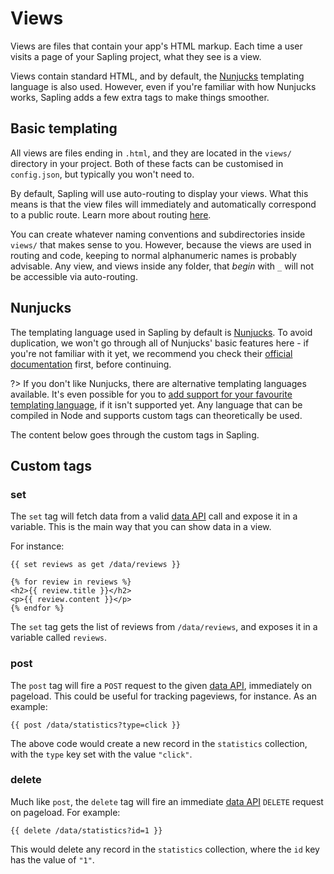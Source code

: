 # Views

Views are files that contain your app's HTML markup.  Each time a user visits a page of your Sapling project, what they see is a view.

Views contain standard HTML, and by default, the [Nunjucks](https://mozilla.github.io/nunjucks/) templating language is also used.  However, even if you're familiar with how Nunjucks works, Sapling adds a few extra tags to make things smoother.


## Basic templating

All views are files ending in `.html`, and they are located in the `views/` directory in your project.  Both of these facts can be customised in `config.json`, but typically you won't need to.

By default, Sapling will use auto-routing to display your views.  What this means is that the view files will immediately and automatically correspond to a public route. Learn more about routing [here](/routes).

You can create whatever naming conventions and subdirectories inside `views/` that makes sense to you.  However, because the views are used in routing and code, keeping to normal alphanumeric names is probably advisable.  Any view, and views inside any folder, that *begin* with `_` will not be accessible via auto-routing.


## Nunjucks

The templating language used in Sapling by default is [Nunjucks](https://mozilla.github.io/nunjucks/).  To avoid duplication, we won't go through all of Nunjucks' basic features here - if you're not familiar with it yet, we recommend you check their [official documentation](https://mozilla.github.io/nunjucks/templating.html) first, before continuing.

?> If you don't like Nunjucks, there are alternative templating languages available.  It's even possible for you to [add support for your favourite templating language](/drivers), if it isn't supported yet.  Any language that can be compiled in Node and supports custom tags can theoretically be used.

The content below goes through the custom tags in Sapling.


## Custom tags

### set

The `set` tag will fetch data from a valid [data API](/data) call and expose it in a variable.  This is the main way that you can show data in a view.

For instance:

    {{ set reviews as get /data/reviews }}
     
    {% for review in reviews %}
    <h2>{{ review.title }}</h2>
    <p>{{ review.content }}</p>
    {% endfor %}

The `set` tag gets the list of reviews from `/data/reviews`, and exposes it in a variable called `reviews`.


### post

The `post` tag will fire a `POST` request to the given [data API](/data), immediately on pageload.  This could be useful for tracking pageviews, for instance.  As an example:

    {{ post /data/statistics?type=click }}

The above code would create a new record in the `statistics` collection, with the `type` key set with the value `"click"`.


### delete

Much like `post`, the `delete` tag will fire an immediate [data API](/data) `DELETE` request on pageload.  For example:

    {{ delete /data/statistics?id=1 }}

This would delete any record in the `statistics` collection, where the `id` key has the value of `"1"`.
